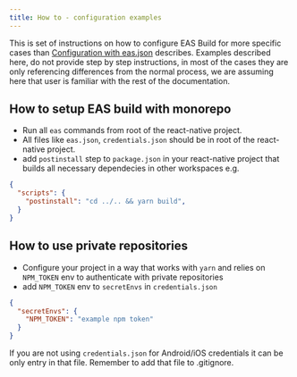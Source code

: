 ```yaml
---
title: How to - configuration examples
---
```


This is set of instructions on how to configure EAS Build for more specific cases than [Configuration with eas.json](../eas-json/) describes. Examples described here, do not provide step by step instructions, in most of the cases they are only referencing differences from the normal process, we are assuming here that user is familiar with the rest of the documentation.

## How to setup EAS build with monorepo

- Run all `eas` commands from root of the react-native project.
- All files like `eas.json`, `credentials.json` should be in root of the react-native project.
- add `postinstall` step to `package.json` in your react-native project that builds all necessary dependecies in other workspaces e.g.

```json
{
  "scripts": {
    "postinstall": "cd ../.. && yarn build",
  }
}
```


## How to use private repositories

- Configure your project in a way that works with `yarn` and relies on `NPM_TOKEN` env to authenticate with private repositories
- add `NPM_TOKEN` env to `secretEnvs` in `credentials.json`
```json
{
  "secretEnvs": {
    "NPM_TOKEN": "example npm token"
  }
}
```

If you are not using `credentials.json` for Android/iOS credentials it can be only entry in that file. Remember to add that file to .gitignore.
